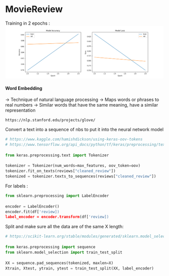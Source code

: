 # MovieReview

Training in 2 epochs : 
![hg](imgs/ModelHistory.png)


#### Word Embedding 

-> Technique of natural language processing
-> Maps words or phrases to real numbers
-> Similar words that have the same meaning, have a similar representation

```
https://nlp.stanford.edu/projects/glove/
```



Convert a text into a sequence of nbs to put it into the neural network model

```python
# https://www.kaggle.com/hamishdickson/using-keras-oov-tokens
# https://www.tensorflow.org/api_docs/python/tf/keras/preprocessing/text/Tokenizer

from keras.preprocessing.text import Tokenizer

tokenizer = Tokenizer(num_words=max_features, oov_token=oov)
tokenizer.fit_on_texts(reviews["cleaned_review"])
tokenized = tokenizer.texts_to_sequences(reviews["cleaned_review"])
```

For labels : 
```python
from sklearn.preprocessing import LabelEncoder

encoder = LabelEncoder()
encoder.fit(df['review])
label_encoder = encoder.transform(df['review])
```


Split and make sure all the data are of the same X length: 
```python
# https://scikit-learn.org/stable/modules/generated/sklearn.model_selection.train_test_split.html

from keras.preprocessing import sequence
from sklearn.model_selection import train_test_split

XX = sequence.pad_sequences(tokenized, maxlen=X)
Xtrain, Xtest, ytrain, ytest = train_test_split(XX, label_encoder)
```

